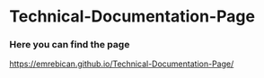 # Technical-Documentation-Page
### Here you can find the page
https://emrebican.github.io/Technical-Documentation-Page/
